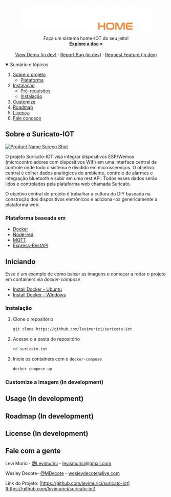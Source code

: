 <!--
*** Thanks for checking out the Best-README-Template. If you have a suggestion
*** that would make this better, please fork the repo and create a pull request
*** or simply open an issue with the tag "enhancement".
*** Thanks again! Now go create something AMAZING! :D
-->



<!-- PROJECT SHIELDS -->
<!--
*** I'm using markdown "reference style" links for readability.
*** Reference links are enclosed in brackets [ ] instead of parentheses ( ).
*** See the bottom of this document for the declaration of the reference variables
*** for contributors-url, forks-url, etc. This is an optional, concise syntax you may use.
*** https://www.markdownguide.org/basic-syntax/#reference-style-links
-->
<!-- [![Contributors][contributors-shield]][contributors-url]
[![Forks][forks-shield]][forks-url]
[![Stargazers][stars-shield]][stars-url]
[![Issues][issues-shield]][issues-url]
[![MIT License][license-shield]][license-url]
[![LinkedIn][linkedin-shield]][linkedin-url] -->


<!-- PROJECT LOGO -->
<br />
<p align="center">
  <a href="https://github.com/levimurici/suricato-iot">
    <img src="images/SuricatoLogoWhite.png" alt="Logo" width="400" height="80">
  </a>

<!--   <h3 align="center">Suricato-IOT</h3> -->

  <p align="center">
    Faça um sistema home-IOT do seu jeito!
    <br />
    <a href="https://github.com/levimurici/suricato-iot"><strong>Explore a doc »</strong></a>
    <br />
    <br />
    <a href="https://www.khmersubtitles.com/">View Demo (in dev)</a>
    ·
    <a href="https://github.com/levimurici/suricato-iot/issues">Report Bug (in dev)</a>
    ·
    <a href="https://github.com/levimurici/suricato-iot/issues">Request Feature (in dev)</a>
  </p>
</p>



<!-- TABLE OF CONTENTS -->
<details open="open">
  <summary>Sumário e tópicos</summary>
  <ol>
    <li>
      <a href="#sobre-o-suricato-iot">Sobre o projeto</a>
      <ul>
        <li><a href="#plataforma-baseada-em">Plataforma</a></li>
      </ul>
    </li>
    <li>
      <a href="#iniciando">Instalação</a>
      <ul>
        <li><a href="#iniciando">Pré-requisitos</a></li>
        <li><a href="#iniciando">Instalação</a></li>
      </ul>
    </li>
    <li><a href="#customize">Customize</a></li>
    <li><a href="#roadmap">Roadmap</a></li>
    <li><a href="#license">Licença</a></li>
    <li><a href="#fale-com-a-gente">Fale conosco</a></li>
  </ol>
</details>



<!-- ABOUT THE PROJECT -->
## Sobre o Suricato-IOT

[![Product Name Screen Shot][product-screenshot]](https://raw.githubusercontent.com/levimurici/suricato-docker/main/project-structure.drawio.png)

O projeto Suricato-IOT visa integrar dispositivos ESP/Wemos (microcontroladores com dispositivos Wifi) em uma interface central de controle onde todo o sistema é dividido em microsserviços. O objetivo central é colher dados analógicos do ambiente, controle de alarmes e integração bluetooth e subir em uma rest API. Todos esses dados serão lidos e controlados pela plataforma web chamada Suricato.

O objetivo central do projeto é trabalhar a cultura do DIY baseada na construção dos dispositivos eletrônicos e adiciona-los genericamente a plataforma web. 

### Plataforma baseada em
* [Docker](https://www.docker.com/)
* [Node-red](https://nodered.org/)
* [MQTT](https://mqtt.org/)
* [Express-RestAPI](https://expressjs.com/pt-br/api.html)

<!-- GETTING STARTED -->
## Iniciando

Esse é um exemplo de como baixar as imagens e começar a rodar o projeto em containers via *docker-compose*

* [Install Docker - Ubuntu](https://docs.docker.com/engine/install/ubuntu/)
* [Install Docker - Windows](https://docs.docker.com/desktop/windows/install/)

### Instalação

1. Clone o repositório
   ```sh
   git clone https://github.com/levimurici/suricato-iot
   ```
2. Acesse o a pasta do repositório
   ```sh
   cd suricato-iot
   ```
3. Inicie os containers com o `docker-compose`
   ```sh
   docker-compose up
   ```

### Customize a imagem (In development)


<!-- USAGE EXAMPLES -->
## Usage (In development)

<!-- Use this space to show useful examples of how a project can be used. Additional screenshots, code examples and demos work well in this space. You may also
Link to more resources.
_For more examples, please refer to the [Documentation](https://example.com)_  -->


<!-- ROADMAP -->
## Roadmap (In development)
<!-- See the [open issues](https://github.com/othneildrew/Best-README-Template/issues) for a list of proposed features (and known issues). -->


<!-- LICENSE -->
## License (In development)
<!-- Distributed under the MIT License. See `LICENSE` for more information. -->

<!-- CONTACT -->
## Fale com a gente

Levi Murici- [@Levimurici](https://twitter.com/levimurici) - levismurici@gmail.com

Wesley Decote- [@MDecote](https://twitter.com/MDecote) - wesleydecote@live.com

Link do Projeto: [https://github.com/levimurici/suricato-iot](https://github.com/levimurici/suricato-iot)



[contributors-shield]: https://img.shields.io/github/contributors/othneildrew/Best-README-Template.svg?style=for-the-badge
[contributors-url]: https://github.com/levimurici/suricato-iot/graphs/contributors
[forks-shield]: https://img.shields.io/github/forks/othneildrew/Best-README-Template.svg?style=for-the-badge
[forks-url]: https://github.com/levimurici/suricato-iot/network/members
[stars-shield]: https://img.shields.io/github/stars/othneildrew/Best-README-Template.svg?style=for-the-badge
[stars-url]: https://github.com/othneildrew/Best-README-Template/stargazers
[issues-shield]: https://img.shields.io/github/issues/othneildrew/Best-README-Template.svg?style=for-the-badge
[issues-url]: https://github.com/levimurici/suricato-iot/issues
[license-shield]: https://img.shields.io/github/license/othneildrew/Best-README-Template.svg?style=for-the-badge
[license-url]: https://github.com/othneildrew/Best-README-Template/blob/master/LICENSE.txt
[linkedin-shield]: https://img.shields.io/badge/-LinkedIn-black.svg?style=for-the-badge&logo=linkedin&colorB=555
[linkedin-url]: https://www.linkedin.com/in/levi-nogueira-61694ab3/
[product-screenshot]: https://github.com/levimurici/suricato-docker/blob/main/project-structure.drawio.png
